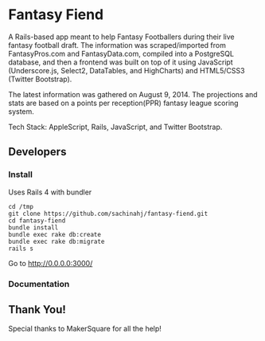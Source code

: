 # Fantasy Fiend

A Rails-based app meant to help Fantasy Footballers during their live fantasy football draft. The information was scraped/imported from FantasyPros.com and FantasyData.com, compiled into a PostgreSQL database, and then a frontend was built on top of it using JavaScript (Underscore.js, Select2, DataTables, and HighCharts) and HTML5/CSS3 (Twitter Bootstrap).

The latest information was gathered on August 9, 2014. The projections and stats are based on a points per reception(PPR) fantasy league scoring system.

Tech Stack: AppleScript, Rails, JavaScript, and Twitter Bootstrap.

## Developers

### Install
Uses Rails 4 with bundler 

    cd /tmp
    git clone https://github.com/sachinahj/fantasy-fiend.git
    cd fantasy-fiend
    bundle install
    bundle exec rake db:create
    bundle exec rake db:migrate
    rails s

Go to http://0.0.0.0:3000/




### Documentation 

## Thank You!

Special thanks to MakerSquare for all the help!